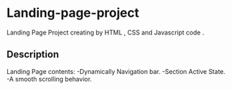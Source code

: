 # Landing-page-project
Landing Page Project creating by HTML , CSS and Javascript code .  

## Description  
Landing Page contents: 
-Dynamically Navigation bar. 
-Section Active State. 
-A smooth scrolling behavior.
